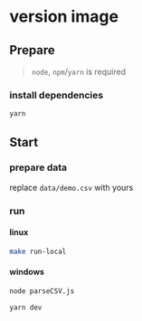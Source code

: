 # version image

## Prepare

> `node`, `npm`/`yarn` is required

### install dependencies

```bash
yarn
```

## Start

### prepare data

replace `data/demo.csv` with yours

### run

#### linux

```bash
make run-local
```

#### windows

```bash
node parseCSV.js
```

```bash
yarn dev
```
